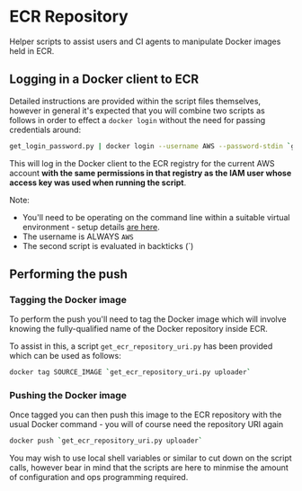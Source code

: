 # ECR Repository

Helper scripts to assist users and CI agents to manipulate Docker images held in ECR.

## Logging in a Docker client to ECR

Detailed instructions are provided within the script files themselves, however in general it's expected that you will combine two scripts as follows in order to effect a `docker login` without the need for passing credentials around:

```bash
get_login_password.py | docker login --username AWS --password-stdin `get_ecr_registry_uri.py`
```

This will log in the Docker client to the ECR registry for the current AWS account **with the same permissions in that registry as the IAM user whose access key was used when running the script**.

Note: 
* You'll need to be operating on the command line within a suitable virtual environment - setup details [are here](../README.md).
* The username is ALWAYS `AWS`
* The second script is evaluated in backticks (`)

## Performing the push

### Tagging the Docker image

To perform the push you'll need to tag the Docker image which will involve knowing the fully-qualified name of the Docker repository inside ECR.

To assist in this, a script `get_ecr_repository_uri.py` has been provided which can be used as follows:

```bash
docker tag SOURCE_IMAGE `get_ecr_repository_uri.py uploader`
```

### Pushing the Docker image

Once tagged you can then push this image to the ECR repository with the usual Docker command - you will of course need the repository URI again

```bash
docker push `get_ecr_repository_uri.py uploader`
```

You may wish to use local shell variables or similar to cut down on the script calls, however bear in mind that the scripts are here to minmise the amount of configuration and ops programming required.
